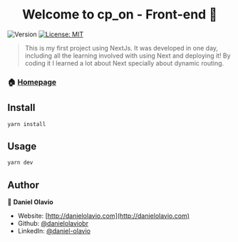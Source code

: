 <h1 align="center">Welcome to cp_on - Front-end 👋</h1>
<p>
  <img alt="Version" src="https://img.shields.io/badge/version-1.0.0-blue.svg?cacheSeconds=2592000" />
  <a href="#" target="_blank">
    <img alt="License: MIT" src="https://img.shields.io/badge/License-MIT-yellow.svg" />
  </a>
</p>

> This is my first project using NextJs. It was developed in one day, including all the learning involved with using Next and deploying it! By coding it I learned a lot about Next specially about dynamic routing.

### 🏠 [Homepage](https://cp-on.vercel.app)

## Install

```sh
yarn install
```

## Usage

```sh
yarn dev
```

## Author

👤 **Daniel Olavio**

* Website: [http://danielolavio.com](http://danielolavio.com)
* Github: [@danielolaviobr](https://github.com/danielolaviobr)
* LinkedIn: [@daniel-olavio](https://linkedin.com/in/daniel-olavio)
